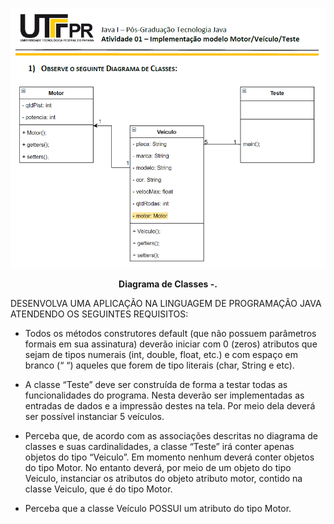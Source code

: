 <p align="center">
  <img src="./UML.png" alt="Texto Alternativo">
</p>

<p align="center">
  <strong>Diagrama de Classes -.</strong>
</p>


DESENVOLVA UMA APLICAÇÃO NA LINGUAGEM DE PROGRAMAÇÃO JAVA ATENDENDO OS SEGUINTES REQUISITOS:

- Todos os métodos construtores default (que não possuem parâmetros formais em sua assinatura) deverão iniciar com 0 (zeros) atributos que sejam de tipos numerais (int, double, float, etc.) e com espaço em branco (“ “) aqueles que forem de tipo literais (char, String e etc).
  
- A classe “Teste” deve ser construída de forma a testar todas as funcionalidades do programa. Nesta deverão ser implementadas as entradas de dados e a impressão destes na tela. Por meio dela deverá ser possível instanciar 5 veículos.
  
- Perceba que, de acordo com as associações descritas no diagrama de classes e suas cardinalidades, a classe “Teste” irá conter apenas objetos do tipo “Veiculo”. Em momento nenhum deverá conter objetos do tipo Motor. No entanto deverá, por meio de um objeto do tipo Veiculo, instanciar os atributos do objeto atributo motor, contido na classe Veiculo, que é do tipo Motor.
  
- Perceba que a classe Veículo POSSUI um atributo do tipo Motor.

